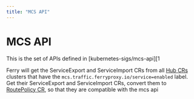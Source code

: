 ```yaml
---
title: "MCS API"
---
```


# MCS API

This is the set of APIs defined in [kubernetes-sigs/mcs-api][1

Ferry will get the ServiceExport and ServiceImport CRs from all [Hub CRs][3] clusters that have the `mcs.traffic.ferryproxy.io/service=enabled` label.
Get their ServiceExport and ServiceImport CRs, convert them to [RoutePolicy CR][2], so that they are compatible with the mcs api

[1]: https://github.com/kubernetes-sigs/mcs-api
[2]: ./route_policy
[3]: ./hub
